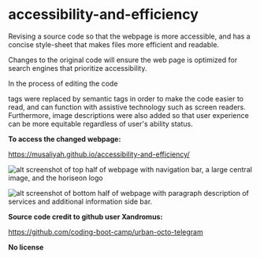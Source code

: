 # accessibility-and-efficiency

Revising a source code so that the webpage is more accessible, and has a concise style-sheet that makes files more efficient and readable. 

Changes to the original code will ensure the web page is optimized for search engines that prioritize accessibility. 

In the process of editing the code <div> tags were replaced by semantic tags in order to make the code easier to read, and can function with assistive technology such as screen readers. Furthermore, image descriptions were also added so that user experience can be more equitable regardless of user's ability status. 

**To access the changed webpage:**

https://musaliyah.github.io/accessibility-and-efficiency/


![alt screenshot of top half of webpage with navigation bar, a large central image, and the horiseon logo](https://i.imgur.com/YYgKyWC.jpg)

![alt screenshot of bottom half of webpage with paragraph description of services and additional information side bar. ](https://i.imgur.com/Ajy3QfH.png)

**Source code credit to github user Xandromus:**

https://github.com/coding-boot-camp/urban-octo-telegram

**No license**